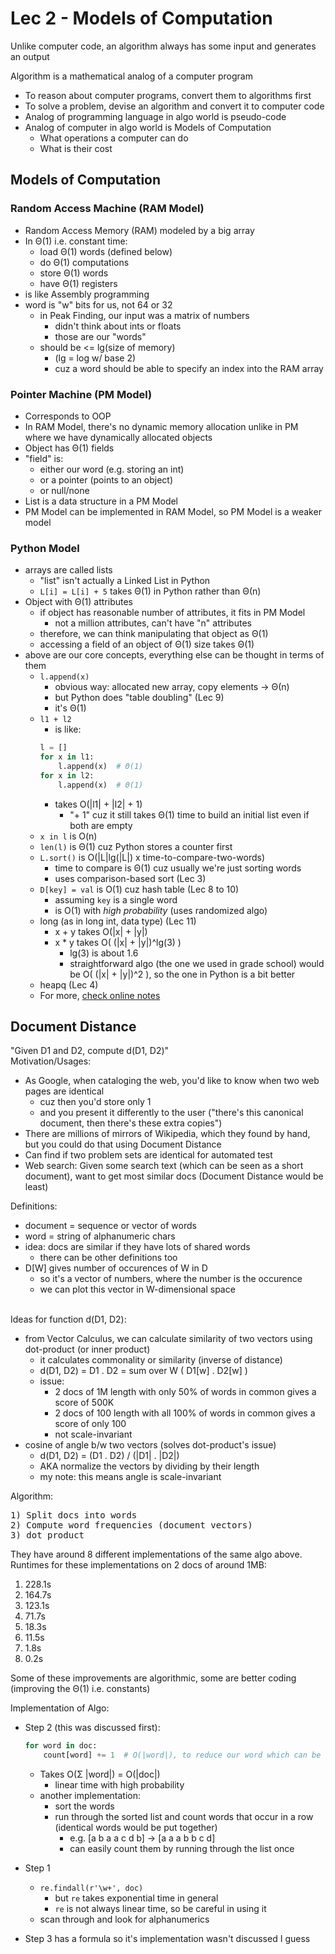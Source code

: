 # Lec 2 - Models of Computation

Unlike computer code, an algorithm always has some input and generates an output <br>

Algorithm is a mathematical analog of a computer program

- To reason about computer programs, convert them to algorithms first
- To solve a problem, devise an algorithm and convert it to computer code
- Analog of programming language in algo world is pseudo-code
- Analog of computer in algo world is Models of Computation
  - What operations a computer can do
  - What is their cost

## Models of Computation

### Random Access Machine (RAM Model)

- Random Access Memory (RAM) modeled by a big array
- In Θ(1) i.e. constant time:
  - load Θ(1) words (defined below)
  - do Θ(1) computations
  - store Θ(1) words
  - have Θ(1) registers
- is like Assembly programming
- word is "w" bits for us, not 64 or 32
  - in Peak Finding, our input was a matrix of numbers
    - didn't think about ints or floats
    - those are our "words"
  - should be <= lg(size of memory)
    - (lg = log w/ base 2)
    - cuz a word should be able to specify an index into the RAM array

### Pointer Machine (PM Model)

- Corresponds to OOP
- In RAM Model, there's no dynamic memory allocation unlike in PM where we have dynamically allocated objects
- Object has Θ(1) fields
- "field" is:
  - either our word (e.g. storing an int)
  - or a pointer (points to an object)
  - or null/none
- List is a data structure in a PM Model
- PM Model can be implemented in RAM Model, so PM Model is a weaker model

### Python Model

- arrays are called lists
  - "list" isn't actually a Linked List in Python
  - `L[i] = L[i] + 5` takes Θ(1) in Python rather than Θ(n)
- Object with Θ(1) attributes
  - if object has reasonable number of attributes, it fits in PM Model
    - not a million attributes, can't have "n" attributes
  - therefore, we can think manipulating that object as Θ(1)
  - accessing a field of an object of Θ(1) size takes Θ(1)
- above are our core concepts, everything else can be thought in terms of them
  - `l.append(x)`
    - obvious way: allocated new array, copy elements -> Θ(n)
    - but Python does "table doubling" (Lec 9)
    - it's Θ(1)
  - `l1 + l2`
    - is like:
    ```python
    l = []
    for x in l1:
        l.append(x)  # Θ(1)
    for x in l2:
        l.append(x)  # Θ(1)
    ```
    - takes O(|l1| + |l2| + 1)
      - "+ 1" cuz it still takes Θ(1) time to build an initial list even if both are empty
  - `x in l` is O(n)
  - `len(l)` is Θ(1) cuz Python stores a counter first
  - `L.sort()` is O(|L|lg(|L|) x time-to-compare-two-words)
    - time to compare is Θ(1) cuz usually we're just sorting words
    - uses comparison-based sort (Lec 3)
  - `D[key] = val` is O(1) cuz hash table (Lec 8 to 10)
    - assuming `key` is a single word
    - is O(1) with _high probability_ (uses randomized algo)
  - long (as in long int, data type) (Lec 11)
    - x + y takes O(|x| + |y|)
    - x \* y takes O( (|x| + |y|)^lg(3) )
      - lg(3) is about 1.6
      - straightforward algo (the one we used in grade school) would be O( (|x| + |y|)^2 ), so the one in Python is a bit better
  - heapq (Lec 4)
  - For more, <a href="https://ocw.mit.edu/courses/6-006-introduction-to-algorithms-fall-2011/resources/mit6_006f11_lec02/"> check online notes </a>

## Document Distance

"Given D1 and D2, compute d(D1, D2)"
<br> Motivation/Usages:

- As Google, when cataloging the web, you'd like to know when two web pages are identical
  - cuz then you'd store only 1
  - and you present it differently to the user ("there's this canonical document, then there's these extra copies")
- There are millions of mirrors of Wikipedia, which they found by hand, but you could do that using Document Distance
- Can find if two problem sets are identical for automated test
- Web search: Given some search text (which can be seen as a short document), want to get most similar docs (Document Distance would be least)

Definitions:

- document = sequence or vector of words
- word = string of alphanumeric chars
- idea: docs are similar if they have lots of shared words
  - there can be other definitions too
- D[W] gives number of occurences of W in D
  - so it's a vector of numbers, where the number is the occurence
  - we can plot this vector in W-dimensional space

<br>
Ideas for function d(D1, D2):

- from Vector Calculus, we can calculate similarity of two vectors using dot-product (or inner product)
  - it calculates commonality or similarity (inverse of distance)
  - d(D1, D2) = D1 . D2 = sum over W ( D1[w] . D2[w] )
  - issue:
    - 2 docs of 1M length with only 50% of words in common gives a score of 500K
    - 2 docs of 100 length with all 100% of words in common gives a score of only 100
    - not scale-invariant
- cosine of angle b/w two vectors (solves dot-product's issue)
  - d(D1, D2) = (D1 . D2) / (|D1| . |D2|)
  - AKA normalize the vectors by dividing by their length
  - my note: this means angle is scale-invariant

Algorithm:

<pre>
1) Split docs into words
2) Compute word frequencies (document vectors)
3) dot product
</pre>

They have around 8 different implementations of the same algo above.
Runtimes for these implementations on 2 docs of around 1MB:

1. 228.1s
2. 164.7s
3. 123.1s
4. 71.7s
5. 18.3s
6. 11.5s
7. 1.8s
8. 0.2s

Some of these improvements are algorithmic, some are better coding (improving the Θ(1) i.e. constants)

Implementation of Algo:

- Step 2 (this was discussed first):

  ```python
  for word in doc:
      count[word] += 1  # O(|word|), to reduce our word which can be really long down to a "machine word"
  ```

  - Takes O(Σ |word|) = O(|doc|)
    - linear time with high probability
  - another implementation:
    - sort the words
    - run through the sorted list and count words that occur in a row (identical words would be put together)
      - e.g. [a b a a c d b] -> [a a a b b c d]
      - can easily count them by running through the list once

- Step 1

  - `re.findall(r'\w+', doc)`
    - but `re` takes exponential time in general
    - `re` is not always linear time, so be careful in using it
  - scan through and look for alphanumerics

- Step 3 has a formula so it's implementation wasn't discussed I guess
